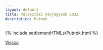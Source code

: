```yaml
---
layout: default
title: Választási névjegyzék 2022
description: Putnok
---
```


{% include settlementHTMLs/Putnok.html %}

[Vissza](./)